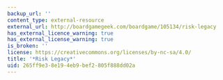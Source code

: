 ```yaml
---
backup_url: ''
content_type: external-resource
external_url: http://boardgamegeek.com/boardgame/105134/risk-legacy
has_external_licence_warning: true
has_external_license_warning: true
is_broken: ''
license: https://creativecommons.org/licenses/by-nc-sa/4.0/
title: '*Risk Legacy*'
uid: 265ff9e3-8e19-4eb9-bef2-805f888dd02a
---
```

